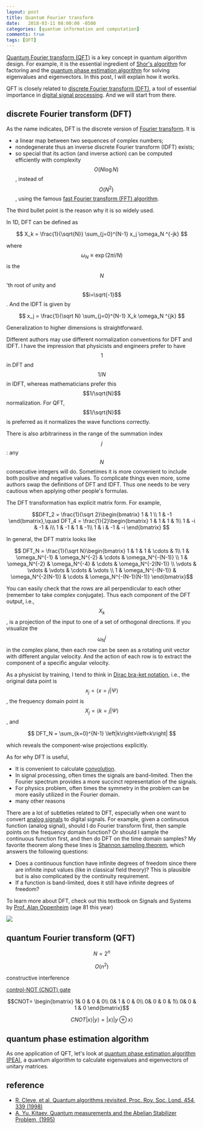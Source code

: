 ```yaml
---
layout: post
title: Quantum Fourier transform
date:   2018-03-11 08:00:00 -0500
categories: [quantum information and computation]
comments: true
tags: [QFT]
---
```


[Quantum Fourier transform (QFT)](https://en.wikipedia.org/wiki/Quantum_Fourier_transform) is a key concept in quantum algorithm design.
For example, it is the essential ingredient of [Shor's algorithm](https://en.wikipedia.org/wiki/Shor%27s_algorithm) for factoring and the [quantum phase estimation algorithm](https://en.wikipedia.org/wiki/Quantum_phase_estimation_algorithm) for solving eigenvalues and eigenvectors. In this post, I will explain how it works.

QFT is closely related to [discrete Fourier transform (DFT)](https://en.wikipedia.org/wiki/Discrete_Fourier_transform),
a tool of essential importance in [digital signal processing](https://en.wikipedia.org/wiki/Digital_signal_processing).
And we will start from there.

## discrete Fourier transform (DFT)

As the name indicates, DFT is the discrete version of [Fourier transform](https://en.wikipedia.org/wiki/Fourier_transform). It is

* a linear map between two sequences of complex numbers;
* nondegenerate thus an inverse discrete Fourier transform (IDFT) exists;
* so special that its action (and inverse action) can be computed efficiently with complexity $$O(N\log N)$$, instead of $$O(N^2)$$, using the famous [fast Fourier transform (FFT) algorithm](https://en.wikipedia.org/wiki/Fast_Fourier_transform).

The third bullet point is the reason why it is so widely used.

In 1D, DFT can be defined as

$$ X_k = \frac{1}{\sqrt{N}} \sum_{j=0}^{N-1} x_j \omega_N ^{-jk} $$

where $$\omega_N\equiv\exp(2\pi i/N)$$ is the $$N$$'th root of unity and $$i=\sqrt{-1}$$.
And the IDFT is given by

$$ x_j = \frac{1}{\sqrt N} \sum_{j=0}^{N-1} X_k \omega_N ^{jk} $$

Generalization to higher dimensions is straightforward.

Different authors may use different normalization conventions for DFT and IDFT.
I have the impression that physicists and engineers prefer to have $$1$$ in DFT and $$1/N$$ in IDFT,
whereas mathematicians prefer this $$1/\sqrt{N}$$ normalization.
For QFT, $$1/\sqrt{N}$$ is preferred as it normalizes the wave functions correctly.

There is also arbitrariness in the range of the summation index $$j$$:
any $$N$$ consecutive integers will do.
Sometimes it is more convenient to include both positive and negative values.
To complicate things even more, some authors swap the definitions of DFT and IDFT.
Thus one needs to be very cautious when applying other people's formulas.

The DFT transformation has explicit matrix form. For example,

$$DFT_2 = \frac{1}{\sqrt 2}\begin{bmatrix}
1 & 1 \\
1 & -1 
\end{bmatrix},\quad DFT_4 = \frac{1}{2}\begin{bmatrix}
1 & 1 & 1 & 1\\
1 & -i & -1 & i\\
1 & -1 & 1 & -1\\
1 & i & -1 & -i
\end{bmatrix}
$$

In general, the DFT matrix looks like

$$
DFT_N = \frac{1}{\sqrt N}\begin{bmatrix}
1 & 1 & 1 & \cdots & 1\\
1 & \omega_N^{-1} & \omega_N^{-2} & \cdots & \omega_N^{-(N-1)} \\
1 & \omega_N^{-2} & \omega_N^{-4} & \cdots & \omega_N^{-2(N-1)} \\
\vdots & \vdots & \vdots & \cdots & \vdots \\
1 & \omega_N^{-(N-1)} & \omega_N^{-2(N-1)} & \cdots & \omega_N^{-(N-1)(N-1)}
\end{bmatrix}$$

You can easily check that the rows are all perpendicular to each other (remember to take complex conjugate).
Thus each component of the DFT output, i.e., $$X_k$$, is a projection of the input to one of a set of orthogonal directions.
If you visualize the $$\omega_N^j$$ in the complex plane, then each row can be seen as a rotating unit vector with different angular velocity.
And the action of each row is to extract the component of a specific angular velocity.

As a physicist by training, I tend to think in [Dirac bra-ket notation](https://en.wikipedia.org/wiki/Bra%E2%80%93ket_notation), i.e.,
the original data point is $$x_j = \left<x=j|\Psi\right>$$,
the frequency domain point is $$X_j = \left<k=j|\Psi\right>$$, and

$$ DFT_N = \sum_{k=0}^{N-1} \left|k\right>\left<k\right| $$

which reveals the component-wise projections explicitly.

As for why DFT is useful,

* It is convenient to calculate [convolution](https://en.wikipedia.org/wiki/Convolution).
* In signal processing, often times the signals are band-limited. Then the Fourier spectrum provides a more succinct representation of the signals.
* For physics problem, often times the symmetry in the problem can be more easily utilized in the Fourier domain.
* many other reasons

There are a lot of subtleties related to DFT, especially when one want to convert [analog signals](https://en.wikipedia.org/wiki/Analog_signal) to digital signals.
For example, given a continuous function (analog signal), should I do Fourier transform first, then sample points on the frequency domain function?
Or should I sample the continuous function first, and then do DFT on the time domain samples?
My favorite theorem along these lines is [Shannon sampling theorem](https://en.wikipedia.org/wiki/Nyquist%E2%80%93Shannon_sampling_theorem), which answers the following questions:

* Does a continuous function have infinite degrees of freedom since there are infinite input values (like in classical field theory)? This is plausible but is also complicated by the continuity requirement.
* If a function is band-limited, does it still have infinite degrees of freedom?

To learn more about DFT, check out this textbook on Signals and Systems by [Prof. Alan Oppenheim](https://en.wikipedia.org/wiki/Alan_V._Oppenheim) (age 81 this year)

<a target="_blank"  href="https://www.amazon.com/gp/product/0138147574/ref=as_li_tl?ie=UTF8&camp=1789&creative=9325&creativeASIN=0138147574&linkCode=as2&tag=nosarthur2016-20&linkId=e129946e8d88aa21c0078670b39abce5"><img border="0" src="//ws-na.amazon-adsystem.com/widgets/q?_encoding=UTF8&MarketPlace=US&ASIN=0138147574&ServiceVersion=20070822&ID=AsinImage&WS=1&Format=_SL250_&tag=nosarthur2016-20" ></a><img src="//ir-na.amazon-adsystem.com/e/ir?t=nosarthur2016-20&l=am2&o=1&a=0138147574" width="1" height="1" border="0" alt="" style="border:none !important; margin:0px !important;" />

## quantum Fourier transform (QFT)


$$N = 2^n$$

$$O(n^2)$$

constructive interference





[control-NOT (CNOT) gate](https://en.wikipedia.org/wiki/Controlled_NOT_gate)

$$CNOT= \begin{bmatrix}
1& 0 & 0 & 0\\
0& 1 & 0 & 0\\
0& 0 & 0 & 1\\
0& 0 & 1 & 0
\end{bmatrix}$$

$$ CNOT\left|x\right>\left|y\right> = \left|x\right>\left|y\oplus x\right>$$

## quantum phase estimation algorithm

As one application of QFT, let's look at [quantum phase estimation algorithm (PEA)](https://en.wikipedia.org/wiki/Quantum_phase_estimation_algorithm), a quantum algorithm to calculate eigenvalues and eigenvectors of unitary matrices.

## reference
* [R. Cleve, et al, Quantum algorithms revisited, Proc. Roy. Soc. Lond. 454, 339 (1998)](https://arxiv.org/pdf/quant-ph/9708016.pdf)
* [A. Yu. Kitaev, Quantum measurements and the Abelian Stabilizer Problem, (1995)](https://arxiv.org/abs/quant-ph/9511026)
